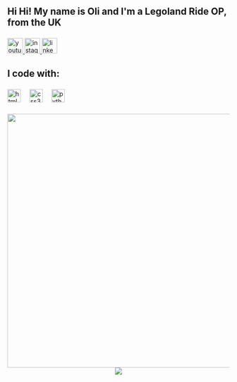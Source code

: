 <h2 align="left">Hi Hi! My name is Oli and I'm a Legoland Ride OP, from the UK</h2>

###

<div align="left">
  <a href="https://www.youtube.com/channel/UC-qva9AROcjLMHC72pf23uw" target="_blank">
    <img src="https://img.shields.io/static/v1?message=Youtube&logo=youtube&label=&color=FF0000&logoColor=white&labelColor=&style=for-the-badge" height="35" alt="youtube logo"  />
  </a>
  <a href="https://www.instagram.com/oli._.griffiths?igsh=MWxtZmVvejN0cjV5bw==" target="_blank">
    <img src="https://img.shields.io/static/v1?message=Instagram&logo=instagram&label=&color=E4405F&logoColor=white&labelColor=&style=for-the-badge" height="35" alt="instagram logo"  />
  </a>
  <a href="https://www.linkedin.com/in/oliver-griffiths-80ba7927b/?utm_source=share&utm_campaign=share_via&utm_content=profile&utm_medium=android_app" target="_blank">
    <img src="https://img.shields.io/static/v1?message=LinkedIn&logo=linkedin&label=&color=0077B5&logoColor=white&labelColor=&style=for-the-badge" height="35" alt="linkedin logo"  />
  </a>
</div>

###

<h2 align="left">I code with:</h2>

###

<div align="left">
  <img src="https://cdn.jsdelivr.net/gh/devicons/devicon/icons/html5/html5-original.svg" height="30" alt="html5 logo"  />
  <img width="12" />
  <img src="https://cdn.jsdelivr.net/gh/devicons/devicon/icons/css3/css3-original.svg" height="30" alt="css3 logo"  />
  <img width="12" />
  <img src="https://cdn.jsdelivr.net/gh/devicons/devicon/icons/python/python-original.svg" height="30" alt="python logo"  />
</div>

###

<img align="left" height="576" src="https://www.thorpepark.com/media/kyqcvoec/thorpe-park-saw-the-ride-3.png?anchor=center&mode=crop&format=webp&quality=100&width=1024"  />

###


###

<div align="center">
  <img src="https://profile-counter.glitch.me/EvaLockhart/count.svg?"  />
</div>

###

